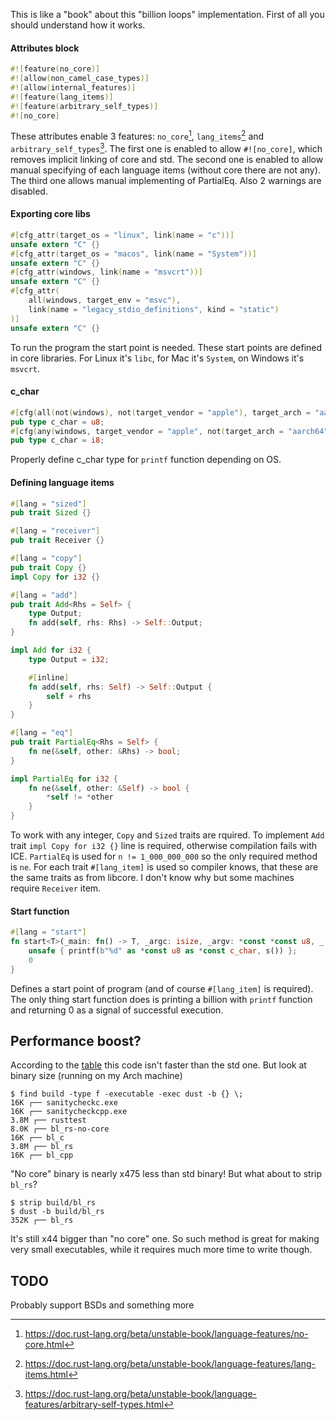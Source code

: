 This is like a "book" about this "billion loops" implementation. First of all you should understand
how it works.

#### Attributes block

```rust
#![feature(no_core)]
#![allow(non_camel_case_types)]
#![allow(internal_features)]
#![feature(lang_items)]
#![feature(arbitrary_self_types)]
#![no_core]
```

These attributes enable 3 features: `no_core`[^1], `lang_items`[^2] and `arbitrary_self_types`[^3].
The first one is enabled to allow `#![no_core]`, which removes implicit linking of core and std. The
second one is enabled to allow manual specifying of each language items (without core there are not
any). The third one allows manual implementing of PartialEq. Also 2 warnings are disabled.

[^1]: https://doc.rust-lang.org/beta/unstable-book/language-features/no-core.html

[^2]: https://doc.rust-lang.org/beta/unstable-book/language-features/lang-items.html

[^3]: https://doc.rust-lang.org/beta/unstable-book/language-features/arbitrary-self-types.html

#### Exporting core libs

```rust
#[cfg_attr(target_os = "linux", link(name = "c"))]
unsafe extern "C" {}
#[cfg_attr(target_os = "macos", link(name = "System"))]
unsafe extern "C" {}
#[cfg_attr(windows, link(name = "msvcrt"))]
unsafe extern "C" {}
#[cfg_attr(
    all(windows, target_env = "msvc"),
    link(name = "legacy_stdio_definitions", kind = "static")
)]
unsafe extern "C" {}
```

To run the program the start point is needed. These start points are defined in core libraries. For
Linux it's `libc`, for Mac it's `System`, on Windows it's `msvcrt`.

#### c_char

```rust
#[cfg(all(not(windows), not(target_vendor = "apple"), target_arch = "aarch64"))]
pub type c_char = u8;
#[cfg(any(windows, target_vendor = "apple", not(target_arch = "aarch64")))]
pub type c_char = i8;
```

Properly define c_char type for `printf` function depending on OS.

#### Defining language items

```rust
#[lang = "sized"]
pub trait Sized {}

#[lang = "receiver"]
pub trait Receiver {}

#[lang = "copy"]
pub trait Copy {}
impl Copy for i32 {}

#[lang = "add"]
pub trait Add<Rhs = Self> {
    type Output;
    fn add(self, rhs: Rhs) -> Self::Output;
}

impl Add for i32 {
    type Output = i32;

    #[inline]
    fn add(self, rhs: Self) -> Self::Output {
        self + rhs
    }
}

#[lang = "eq"]
pub trait PartialEq<Rhs = Self> {
    fn ne(&self, other: &Rhs) -> bool;
}

impl PartialEq for i32 {
    fn ne(&self, other: &Self) -> bool {
        *self != *other
    }
}
```

To work with any integer, `Copy` and `Sized` traits are rquired. To implement `Add` trait `impl
Copy for i32 {}` line is required, otherwise compilation fails with ICE. `PartialEq` is used for
`n != 1_000_000_000` so the only required method is `ne`. For each trait `#[lang_item]` is used so
compiler knows, that these are the same traits as from libcore. I don't know why but some machines
require `Receiver` item.

#### Start function

```rust
#[lang = "start"]
fn start<T>(_main: fn() -> T, _argc: isize, _argv: *const *const u8, _: u8) -> isize {
    unsafe { printf(b"%d" as *const u8 as *const c_char, s()) };
    0
}
```

Defines a start point of program (and of course `#[lang_item]` is required). The only thing start
function does is printing a billion with `printf` function and returning 0 as a signal of
successful execution.

## Performance boost?

According to the [table](../README.md#Benchmarking) this code isn't faster than the std one. But
look at binary size (running on my Arch machine)

```shell
$ find build -type f -executable -exec dust -b {} \;
16K ┌── sanitycheckc.exe
16K ┌── sanitycheckcpp.exe
3.8M ┌── rusttest
8.0K ┌── bl_rs-no-core
16K ┌── bl_c
3.8M ┌── bl_rs
16K ┌── bl_cpp
```

"No core" binary is nearly x475 less than std binary! But what about to strip `bl_rs`?

```shell
$ strip build/bl_rs
$ dust -b build/bl_rs
352K ┌── bl_rs
```

It's still x44 bigger than "no core" one. So such method is great for making very small executables,
while it requires much more time to write though.

## TODO

Probably support BSDs and something more

